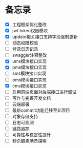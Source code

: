 # 备忘录
- [x] 工程框架优化整改
- [x] jwt token权限模块
- [x] update相关接口支持字段强制更新
- [ ] 动态权限校验
- [ ] 登录日志记录
- [ ] swagger注释整改
- [x] ums模块接口实现
- [x] pms模块接口实现
- [ ] sms模块接口实现
- [ ] oms模块接口实现
- [x] cms模块接口实现
- [ ] 启用前端页面对后端接口进行调试
- [ ] 写作与完善开发文档
- [ ] 云端部署
- [ ] 最新commit功能迁移至此项目
- [ ] 对象存储支持
- [ ] 日志可观测
- [ ] 链路追踪
- [ ] 可靠性与稳定性提升
- [ ] 秒杀超卖场景探索
